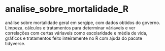 ﻿# analise_sobre_mortalidade_R

análise sobre mortalidade geral em sergipe, com dados obtidos do governo. Limpeza, cálculos e tratamentos para determinar váriaveis e ver correlações com certas váriaveis como escolaridade e média de vida, gráficos e tratamentos feito inteiramente no R com ajuda do pacote tidyverse.
